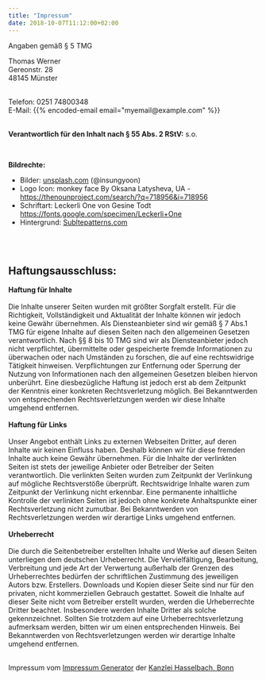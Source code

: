```yaml
---
title: "Impressum"
date: 2018-10-07T11:12:00+02:00
---
```



<p>Angaben gemäß § 5 TMG</p>
<p>Thomas Werner <br> 
Gereonstr. 28<br> 
48145 Münster <br> 
</p>
<p> <br>
Telefon: 0251 74800348<br>
E-Mail: {{% encoded-email email="myemail@example.com" %}}
<br><br />

</p>
<p><strong>Verantwortlich für den Inhalt nach § 55 Abs. 2 RStV:</strong> s.o.<br>
</p>
<br />
<p><strong>Bildrechte:</strong>
<ul>
    <li>Bilder: <a href="https://unsplash.com">unsplash.com</a> (@insungyoon)</li>
    <li>Logo Icon: monkey face By Oksana Latysheva, UA - <a href="https://thenounproject.com/search/?q=718956&i=718956" rel="nofollow">https://thenounproject.com/search/?q=718956&i=718956</a></li>
    <li>Schriftart: Leckerli One von Gesine Todt <a href="https://fonts.google.com/specimen/Leckerli+One">https://fonts.google.com/specimen/Leckerli+One</a></li>
    <li>Hintergrund: <a href="https://www.toptal.com/designers/subtlepatterns/">Subltepatterns.com</a></li>
</ul>
</p>
<br /><br />

<h2 class="subtitle">Haftungsausschluss: </h2> 
<p><strong>Haftung für Inhalte</strong><br><br>
Die Inhalte unserer Seiten wurden mit größter Sorgfalt erstellt. Für die Richtigkeit, Vollständigkeit und Aktualität der Inhalte können wir jedoch keine Gewähr übernehmen. Als Diensteanbieter sind wir gemäß § 7 Abs.1 TMG für eigene Inhalte auf diesen Seiten nach den allgemeinen Gesetzen verantwortlich. Nach §§ 8 bis 10 TMG sind wir als Diensteanbieter jedoch nicht verpflichtet, übermittelte oder gespeicherte fremde Informationen zu überwachen oder nach Umständen zu forschen, die auf eine rechtswidrige Tätigkeit hinweisen. Verpflichtungen zur Entfernung oder Sperrung der Nutzung von Informationen nach den allgemeinen Gesetzen bleiben hiervon unberührt. Eine diesbezügliche Haftung ist jedoch erst ab dem Zeitpunkt der Kenntnis einer konkreten Rechtsverletzung möglich. Bei Bekanntwerden von entsprechenden Rechtsverletzungen werden wir diese Inhalte umgehend entfernen.<br><br><strong>Haftung für Links</strong><br><br>
Unser Angebot enthält Links zu externen Webseiten Dritter, auf deren Inhalte wir keinen Einfluss haben. Deshalb können wir für diese fremden Inhalte auch keine Gewähr übernehmen. Für die Inhalte der verlinkten Seiten ist stets der jeweilige Anbieter oder Betreiber der Seiten verantwortlich. Die verlinkten Seiten wurden zum Zeitpunkt der Verlinkung auf mögliche Rechtsverstöße überprüft. Rechtswidrige Inhalte waren zum Zeitpunkt der Verlinkung nicht erkennbar. Eine permanente inhaltliche Kontrolle der verlinkten Seiten ist jedoch ohne konkrete Anhaltspunkte einer Rechtsverletzung nicht zumutbar. Bei Bekanntwerden von Rechtsverletzungen werden wir derartige Links umgehend entfernen.<br><br><strong>Urheberrecht</strong><br><br>
Die durch die Seitenbetreiber erstellten Inhalte und Werke auf diesen Seiten unterliegen dem deutschen Urheberrecht. Die Vervielfältigung, Bearbeitung, Verbreitung und jede Art der Verwertung außerhalb der Grenzen des Urheberrechtes bedürfen der schriftlichen Zustimmung des jeweiligen Autors bzw. Erstellers. Downloads und Kopien dieser Seite sind nur für den privaten, nicht kommerziellen Gebrauch gestattet. Soweit die Inhalte auf dieser Seite nicht vom Betreiber erstellt wurden, werden die Urheberrechte Dritter beachtet. Insbesondere werden Inhalte Dritter als solche gekennzeichnet. Sollten Sie trotzdem auf eine Urheberrechtsverletzung aufmerksam werden, bitten wir um einen entsprechenden Hinweis. Bei Bekanntwerden von Rechtsverletzungen werden wir derartige Inhalte umgehend entfernen.
</p><br> 
Impressum vom <a href="https://www.impressum-generator.de">Impressum Generator</a>
der <a href="https://www.kanzlei-hasselbach.de/standorte/bonn/">Kanzlei Hasselbach, Bonn</a> 